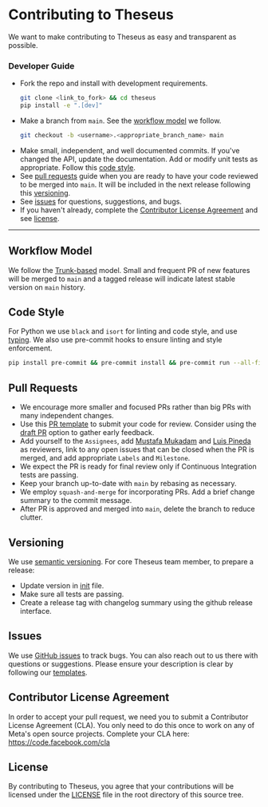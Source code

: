 # Contributing to Theseus

We want to make contributing to Theseus as easy and transparent as possible.

### Developer Guide

- Fork the repo and install with development requirements.
  ```bash
  git clone <link_to_fork> && cd theseus
  pip install -e ".[dev]"
  ```
- Make a branch from `main`. See the [workflow model](#workflow-model) we follow.
  ```bash
  git checkout -b <username>.<appropriate_branch_name> main
  ````
- Make small, independent, and well documented commits. If you've changed the API, update the documentation. Add or modify unit tests as appropriate. Follow this [code style](#code-style).
- See [pull requests](#pull-requests) guide when you are ready to have your code reviewed to be merged into `main`. It will be included in the next release following this [versioning](#versioning).
- See [issues](#issues) for questions, suggestions, and bugs.
- If you haven't already, complete the [Contributor License Agreement](#contributor-license-agreement) and see [license](#license).

---

## Workflow Model

We follow the [Trunk-based](https://www.atlassian.com/continuous-delivery/continuous-integration/trunk-based-development) model. Small and frequent PR of new features will be merged to `main` and a tagged release will indicate latest stable version on `main` history.

## Code Style

For Python we use `black` and `isort` for linting and code style, and use [typing](https://docs.python.org/3/library/typing.html). We also use pre-commit hooks to ensure linting and style enforcement.
```bash
pip install pre-commit && pre-commit install && pre-commit run --all-files
```

## Pull Requests

- We encourage more smaller and focused PRs rather than big PRs with many independent changes.
- Use this [PR template](.github/PULL_REQUEST_TEMPLATE.md) to submit your code for review. Consider using the [draft PR](https://github.blog/2019-02-14-introducing-draft-pull-requests/) option to gather early feedback.
- Add yourself to the `Assignees`, add [Mustafa Mukadam](https://github.com/mhmukadam) and [Luis Pineda](https://github.com/luisenp) as reviewers, link to any open issues that can be closed when the PR is merged, and add appropriate `Labels` and `Milestone`.
- We expect the PR is ready for final review only if Continuous Integration tests are passing.
- Keep your branch up-to-date with `main` by rebasing as necessary.
- We employ `squash-and-merge` for incorporating PRs. Add a brief change summary to the commit message.
- After PR is approved and merged into `main`, delete the branch to reduce clutter.

## Versioning

We use [semantic versioning](https://semver.org/). For core Theseus team member, to prepare a release:
- Update version in [init](https://github.com/facebookresearch/theseus/blob/main/theseus/__init__.py) file.
- Make sure all tests are passing.
- Create a release tag with changelog summary using the github release interface.

## Issues

We use [GitHub issues](https://github.com/facebookresearch/theseus/issues) to track bugs. You can also reach out to us there with questions or suggestions. Please ensure your description is clear by following our [templates](https://github.com/facebookresearch/theseus/issues/new/choose).

## Contributor License Agreement

In order to accept your pull request, we need you to submit a Contributor License Agreement (CLA). You only need to do this once to work on any of Meta's open source projects. Complete your CLA here: <https://code.facebook.com/cla>

## License

By contributing to Theseus, you agree that your contributions will be licensed under the [LICENSE](LICENSE) file in the root directory of this source tree.

